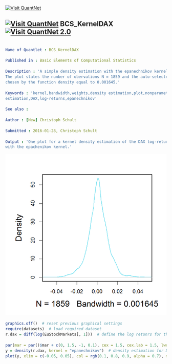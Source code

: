 
[<img src="https://github.com/QuantLet/Styleguide-and-FAQ/blob/master/pictures/banner.png" width="880" alt="Visit QuantNet">](http://quantlet.de/index.php?p=info)

## [<img src="https://github.com/QuantLet/Styleguide-and-Validation-procedure/blob/master/pictures/qloqo.png" alt="Visit QuantNet">](http://quantlet.de/) **BCS_KernelDAX** [<img src="https://github.com/QuantLet/Styleguide-and-Validation-procedure/blob/master/pictures/QN2.png" width="60" alt="Visit QuantNet 2.0">](http://quantlet.de/d3/ia)

```yaml

Name of Quantlet : BCS_KernelDAX

Published in : Basic Elements of Computational Statistics

Description : 'A simple density estimation with the epanechnikov kernel for the DAX log-returns.
The plot states the number of obervations N = 1859 and the auto-selected bandwidth, optimally
chosen by the function density equal to 0.001645.'

Keywords : 'kernel,bandwidth,weights,density estimation,plot,nonparametric, kernel density
estimation,DAX,log-returns,epanechnikov'

See also :

Author : [New] Christoph Schult

Submitted : 2016-01-28, Christoph Schult

Output : 'One plot for a kernel density estimation of the DAX log-returns by the density function
with the epachenikov kernel.'

```

![Picture1](BCS_KernelDAX.png)


```r
graphics.off()  # reset previous graphical settings
require(datasets)  # load required dataset 
r.dax = diff(log(EuStockMarkets[, 1]))  # define the log retunrs for the DAX index

par(mar = par()$mar + c(0, 1.5, -1, 0.1), cex = 1.5, cex.lab = 1.5, lwd = 2)
y = density(r.dax, kernel = "epanechnikov")  # density estimation for DAX log-returns
plot(y, xlim = c(-0.05, 0.05), col = rgb(0.1, 0.8, 0.9, alpha = 0.7), main = "")
```
